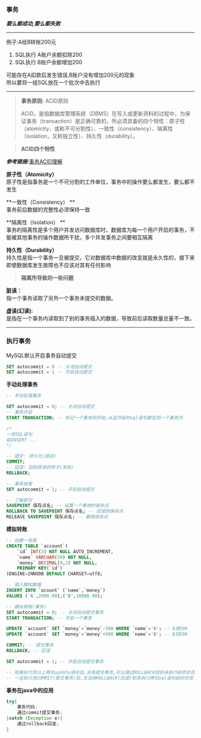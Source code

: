 ### 事务

***要么都成功,要么都失败***

---

例子:A给B转账200元

1.   SQL执行 A账户余额扣除200
2.   SQL执行 B账户余额增加200

可能存在A扣款后发生错误,B账户没有增加200元的现象  
所以要将一组SQL放在一个批次中去执行

---

>   **事务原则:** ACID原则
>
>   ACID，是指数据库管理系统（DBMS）在写入或更新资料的过程中，为保证事务（transaction）是正确可靠的，所必须具备的四个特性：原子性（atomicity，或称不可分割性）、一致性（consistency）、隔离性（isolation，又称独立性）、持久性（durability）。

>   **ACID四个特性**

***参考链接:***[事务ACID理解](https://blog.csdn.net/dengjili/article/details/82468576)

**原子性（Atomicity）**  
原子性是指事务是一个不可分割的工作单位，事务中的操作要么都发生，要么都不发生

**一致性（Consistency）  **  
事务前后数据的完整性必须保持一致

**隔离性（Isolation） **  
事务的隔离性是多个用户并发访问数据库时，数据库为每一个用户开启的事务，不能被其他事务的操作数据所干扰，多个并发事务之间要相互隔离

**持久性（Durability）**  
持久性是指一个事务一旦被提交，它对数据库中数据的改变就是永久性的，接下来即使数据库发生故障也不应该对其有任何影响



>   **隔离所导致的一些问题**

**脏读：**  
指一个事务读取了另外一个事务未提交的数据。

**虚读(幻读):**   
是指在一个事务内读取到了别的事务插入的数据，导致前后读取数量总量不一致。

---

### 执行事务

MySQL默认开启事务自动提交

```sql
SET autocommit = 0 -- 关闭自动提交
SET autocommit = 1 -- 开启自动提交
```

**手动处理事务**

```sql
-- 手动处理事务

SET autocommit = 0; -- 关闭自动提交
-- 事务开启
START TRANSACTION; -- 标记一个事务的开始,从这开始的sql语句都在同一个事务内

/*
一些SQL语句
如INSERT ...
*/

-- 提交: 持久化(成功)
COMMIT;
-- 回滚: 回到原来的样子(失败)
ROLLBACK;

-- 事务结束
SET autocommit = 1; -- 开启自动提交

-- 了解即可
SAVEPOINT 保存点名; -- 设置一个事物的保存点
ROLLBACK TO SAVEPOINT 保存点名; -- 回滚到保存点
RELEASE SAVEPOINT 保存点名; -- 撤销保存点
```

**模拟转账**

```sql
-- 创建一张表
CREATE TABLE `account`(
    `id` INT(3) NOT NULL AUTO_INCREMENT,
    `name` VARCHAR(30) NOT NULL,
    `money` DECIMAL(9,2) NOT NULL,
    PRIMARY KEY(`id`)
)ENGINE=INNODB DEFAULT CHARSET=utf8;

-- 插入模拟数据
INSERT INTO `acount` (`name`,`money`) 
VALUES ('A',2000.00),('B',10000.00);

-- 模拟转账(事务)
SET autocommit = 0; -- 关闭自动提交事务
START TRANSACTION; -- 开启一个事务

UPDATE `account` SET `money`=`money`-500 WHERE `name`='A'; -- A减500
UPDATE `account` SET `money`=`money`+500 WHERE `name`='B'; -- B加500

COMMIT; -- 提交事务
ROLLBACK; -- 回滚

SET autocommit = 1; -- 开启自动提交事务

-- 如果执行完以上两句update语句后,没有提交事务,可以通过ROLLBACK回到未执行前的状态
-- 一旦执行完COMMIT(提交事务)后,无法再ROLLBACK(回滚)到未执行两句sql语句前的状态
```

**事务在java中的应用**

```java
try{
	事务代码;
    通过commit提交事务;
}catch (Exception e){
	通过rollback回滚;
}
```

